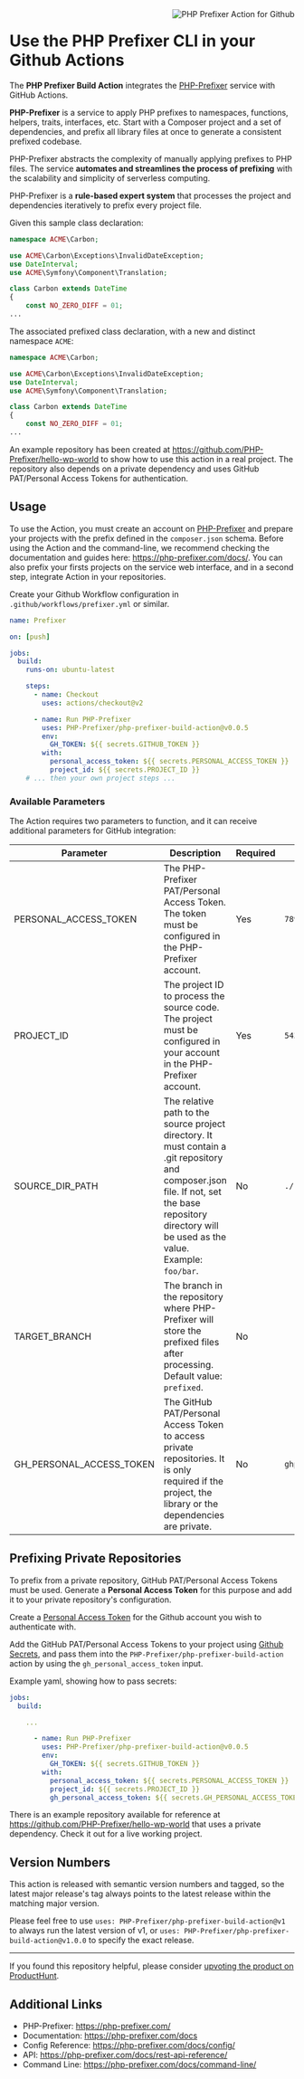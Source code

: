 
<img src="https://php-prefixer.com/images/logo/php-prefixer-action_100.png" align="right" alt="PHP Prefixer Action for Github" />

Use the PHP Prefixer CLI in your Github Actions
============================================

The **PHP Prefixer Build Action** integrates the [PHP-Prefixer](https://php-prefixer.com/) service with GitHub Actions.

**PHP-Prefixer** is a service to apply PHP prefixes to namespaces, functions, helpers, traits, interfaces, etc. Start with a Composer project and a set of dependencies, and prefix all library files at once to generate a consistent prefixed codebase.

PHP-Prefixer abstracts the complexity of manually applying prefixes to PHP files. The service **automates and streamlines the process of prefixing** with the scalability and simplicity of serverless computing.

PHP-Prefixer is a **rule-based expert system** that processes the project and dependencies iteratively to prefix every project file.

Given this sample class declaration:

```php
namespace ACME\Carbon;

use ACME\Carbon\Exceptions\InvalidDateException;
use DateInterval;
use ACME\Symfony\Component\Translation;

class Carbon extends DateTime
{
    const NO_ZERO_DIFF = 01;
...
```

The associated prefixed class declaration, with a new and distinct namespace `ACME`:

```php
namespace ACME\Carbon;

use ACME\Carbon\Exceptions\InvalidDateException;
use DateInterval;
use ACME\Symfony\Component\Translation;

class Carbon extends DateTime
{
    const NO_ZERO_DIFF = 01;
...
```

An example repository has been created at https://github.com/PHP-Prefixer/hello-wp-world to show how to use this action in a real project. The repository also depends on a private dependency and uses GitHub PAT/Personal Access Tokens for authentication.

## Usage

To use the Action, you must create an account on [PHP-Prefixer](https://php-prefixer.com/) and prepare your projects with the prefix defined in the `composer.json` schema. Before using the Action and the command-line, we recommend checking the documentation and guides here: <https://php-prefixer.com/docs/>. You can also prefix your firsts projects on the service web interface, and in a second step, integrate Action in your repositories.

Create your Github Workflow configuration in `.github/workflows/prefixer.yml` or similar.

```yaml
name: Prefixer

on: [push]

jobs:
  build:
    runs-on: ubuntu-latest

    steps:
      - name: Checkout
        uses: actions/checkout@v2

      - name: Run PHP-Prefixer
        uses: PHP-Prefixer/php-prefixer-build-action@v0.0.5
        env:
          GH_TOKEN: ${{ secrets.GITHUB_TOKEN }}
        with:
          personal_access_token: ${{ secrets.PERSONAL_ACCESS_TOKEN }}
          project_id: ${{ secrets.PROJECT_ID }}
    # ... then your own project steps ...
```

### Available Parameters

The Action requires two parameters to function, and it can receive additional parameters for GitHub integration:

Parameter | Description | Required | Example
---------|----------| ---------|----------
PERSONAL_ACCESS_TOKEN | The PHP-Prefixer PAT/Personal Access Token. The token must be configured in the PHP-Prefixer account. | Yes | `789\|123456789...`
PROJECT_ID | The project ID to process the source code. The project must be configured in your account in the PHP-Prefixer account. | Yes | `5432`
SOURCE_DIR_PATH | The relative path to the source project directory. It must contain a .git repository and composer.json file. If not, set the base repository directory will be used as the value. Example: `foo/bar`. | No | `./`
TARGET_BRANCH | The branch in the repository where PHP-Prefixer will store the prefixed files after processing. Default value: `prefixed`. | No |
GH_PERSONAL_ACCESS_TOKEN | The GitHub PAT/Personal Access Token to access private repositories. It is only required if the project, the library or the dependencies are private. | No | `ghp_F4fZ9Cq7QF...`

## Prefixing Private Repositories

To prefix from a private repository, GitHub PAT/Personal Access Tokens must be used. Generate a **Personal Access Token** for this purpose and add it to your private repository's configuration.

Create a [Personal Access Token](https://docs.github.com/en/github/authenticating-to-github/creating-a-personal-access-token) for the Github account you wish to authenticate with.

Add the GitHub PAT/Personal Access Tokens to your project using  [Github Secrets][secrets], and pass them into the `PHP-Prefixer/php-prefixer-build-action` action by using the `gh_personal_access_token` input.

Example yaml, showing how to pass secrets:

```yaml
jobs:
  build:

    ...

      - name: Run PHP-Prefixer
        uses: PHP-Prefixer/php-prefixer-build-action@v0.0.5
        env:
          GH_TOKEN: ${{ secrets.GITHUB_TOKEN }}
        with:
          personal_access_token: ${{ secrets.PERSONAL_ACCESS_TOKEN }}
          project_id: ${{ secrets.PROJECT_ID }}
          gh_personal_access_token: ${{ secrets.GH_PERSONAL_ACCESS_TOKEN }}
```

There is an example repository available for reference at https://github.com/PHP-Prefixer/hello-wp-world that uses a private dependency. Check it out for a live working project.

## Version Numbers

This action is released with semantic version numbers and tagged, so the latest major release's tag always points to the latest release within the matching major version.

Please feel free to use `uses: PHP-Prefixer/php-prefixer-build-action@v1` to always run the latest version of v1, or `uses: PHP-Prefixer/php-prefixer-build-action@v1.0.0` to specify the exact release.

***

If you found this repository helpful, please consider [upvoting the product on ProductHunt](https://www.producthunt.com/posts/php-prefixer).

## Additional Links

- PHP-Prefixer: https://php-prefixer.com/
- Documentation: https://php-prefixer.com/docs
- Config Reference: https://php-prefixer.com/docs/config/
- API: https://php-prefixer.com/docs/rest-api-reference/
- Command Line: https://php-prefixer.com/docs/command-line/

[secrets]: https://docs.github.com/en/actions/configuring-and-managing-workflows/creating-and-storing-encrypted-secrets